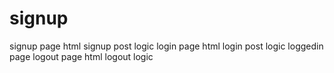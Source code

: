 # signup

signup page html
signup post logic
login page html
login post logic
loggedin page
logout page html
logout logic
